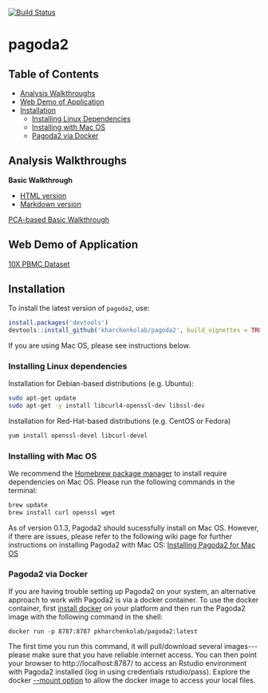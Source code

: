 [![Build Status](https://travis-ci.com/kharchenkolab/pagoda2.svg?branch=master)](https://travis-ci.com/github/kharchenkolab/pagoda2)

# pagoda2

## Table of Contents

- [Analysis Walkthroughs](#analysis-walkthroughs)
- [Web Demo of Application](#web-demo-of-application)
- [Installation](#installation)
  * [Installing Linux Dependencies](#installing-linux-dependencies)
  * [Installing with Mac OS](#installing-with-mac-os)
  * [Pagoda2 via Docker](#pagoda2-via-docker)


## Analysis Walkthroughs

**Basic Walkthrough**
* [HTML version](https://htmlpreview.github.io/?https://raw.githubusercontent.com/kharchenkolab/pagoda2/master/doc/pagoda2.walkthrough.html) 
* [Markdown version](https://github.com/kharchenkolab/pagoda2/blob/master/vignettes/pagoda2.walkthrough.md)

[PCA-based Basic Walkthrough](http://pklab.med.harvard.edu/peterk/p2/walkthrough.nb.html)


## Web Demo of Application

[10X PBMC Dataset](https://tinyurl.com/pagoda2demo)


## Installation 

To install the latest version of `pagoda2`, use:

```r
install.packages('devtools')
devtools::install_github('kharchenkolab/pagoda2', build_vignettes = TRUE)
```

If you are using Mac OS, please see instructions below. 



### Installing Linux dependencies

Installation for Debian-based distributions (e.g. Ubuntu):

```sh
sudo apt-get update
sudo apt-get -y install libcurl4-openssl-dev libssl-dev
```

Installation for Red-Hat-based distributions (e.g. CentOS or Fedora)

```sh
yum install openssl-devel libcurl-devel
```



### Installing with Mac OS

We recommend the [Homebrew package manager](https://brew.sh/) to install require dependencies on Mac OS. Please run the following commands in the terminal:

```sh
brew update
brew install curl openssl wget
```

As of version 0.1.3, Pagoda2 should sucessfully install on Mac OS. However, if there are issues, please refer to the following wiki page for further instructions on installing Pagoda2 with Mac OS: [Installing Pagoda2 for Mac OS](https://github.com/kharchenkolab/pagoda2/wiki/Installing-Pagoda2-for-Mac-OS)



### Pagoda2 via Docker 

If you are having trouble setting up Pagoda2 on your system, an alternative approach to work with Pagoda2 is via a docker container. To use the docker container, first [install docker](https://docs.docker.com/install/) on your platform and then run the Pagoda2 image with the following command in the shell:

```
docker run -p 8787:8787 pkharchenkolab/pagoda2:latest
```

The first time you run this command, it will pull/download several images---please make sure that you have reliable internet access. You can then point your browser to http://localhost:8787/ to access an Rstudio environment with Pagoda2 installed (log in using credentials rstudio/pass). Explore the docker [--mount option](https://docs.docker.com/storage/volumes/) to allow the docker image to access your local files.

